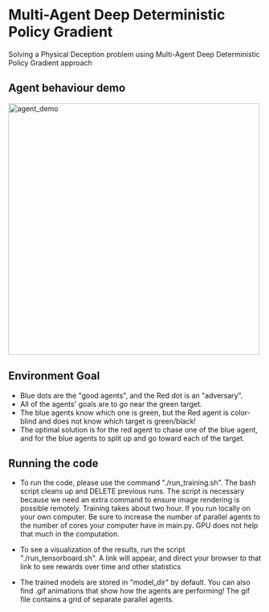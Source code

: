 # Multi-Agent Deep Deterministic Policy Gradient
Solving a Physical Deception problem using Multi-Agent Deep Deterministic Policy Gradient approach


## Agent behaviour demo

<img src="model_dir/episode-29996.gif" alt="agent_demo" width="500" height="500">

## Environment Goal

* Blue dots are the "good agents", and the Red dot is an "adversary". 
* All of the agents' goals are to go near the green target. 
* The blue agents know which one is green, but the Red agent is color-blind and does not know which target is green/black! 
* The optimal solution is for the red agent to chase one of the blue agent, and for the blue agents to split up and go toward each of the target.

## Running the code

* To run the code, please use the command "./run_training.sh". The bash script cleans up and DELETE previous runs. The script is necessary because we need an extra command to ensure image rendering is possible remotely. Training takes about two hour. If you run locally on your own computer. Be sure to increase the number of parallel agents to the number of cores your computer have in main.py. GPU does not help that much in the computation.

* To see a visualization of the results, run the script "./run_tensorboard.sh". A link will appear, and direct your browser to that link to see rewards over time and other statistics

* The trained models are stored in "model_dir" by default. You can also find .gif animations that show how the agents are performing! The gif file contains a grid of separate parallel agents.
